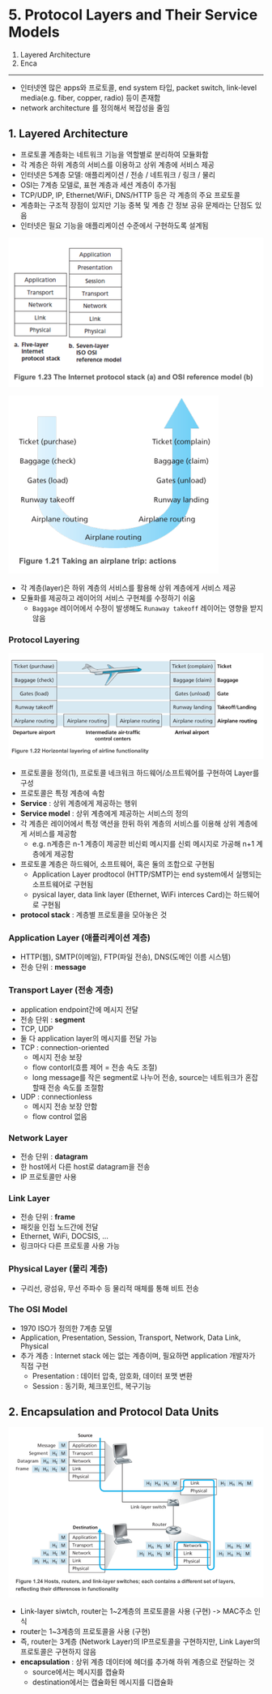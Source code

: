 # 5. Protocol Layers and Their Service Models

1. Layered Architecture
2. Enca

---

- 인터넷엔 많은 apps와 프로토콜, end system 타입, packet switch, link-level media(e.g. fiber, copper, radio) 등이 존재함
- network architecture 를 정의해서 복잡성을 줄임

## 1. Layered Architecture

- 프로토콜 계층화는 네트워크 기능을 역할별로 분리하여 모듈화함
- 각 계층은 하위 계층의 서비스를 이용하고 상위 계층에 서비스 제공
- 인터넷은 5계층 모델: 애플리케이션 / 전송 / 네트워크 / 링크 / 물리
- OSI는 7계층 모델로, 표현 계층과 세션 계층이 추가됨
- TCP/UDP, IP, Ethernet/WiFi, DNS/HTTP 등은 각 계층의 주요 프로토콜
- 계층화는 구조적 장점이 있지만 기능 중복 및 계층 간 정보 공유 문제라는 단점도 있음
- 인터넷은 필요 기능을 애플리케이션 수준에서 구현하도록 설계됨

![img_2.png](img_2.png)

![img_1.png](img_1.png)

- 각 계층(layer)은 하위 계층의 서비스를 활용해 상위 계층에게 서비스 제공
- 모듈화를 제공하고 레이어의 서비스 구현체를 수정하기 쉬움
    - `Baggage` 레이어에서 수정이 발생해도 `Runaway takeoff` 레이어는 영향을 받지 않음

### Protocol Layering

![img.png](img.png)

- 프로토콜을 정의(1), 프로토콜 네크워크 하드웨어/소프트웨어를 구현하여 Layer를 구성
- 프로토콜은 특정 계층에 속함
- **Service** : 상위 계층에게 제공하는 행위
- **Service model** : 상위 계층에게 제공하는 서비스의 정의
- 각 계층은 레이어에서 특정 액션을 한뒤 하위 계층의 서비스를 이용해 상위 계층에게 서비스를 제공함
    - e.g. n계층은 n-1 계층이 제공한 비신뢰 메시지를 신뢰 메시지로 가공해 n+1 계층에게 제공함
- 프로토콜 계층은 하드웨어, 소프트웨어, 혹은 둘의 조합으로 구현됨
    - Application Layer prodtocol (HTTP/SMTP)는 end system에서 실행되는 소프트웨어로 구현됨
    - pysical layer, data link layer (Ethernet, WiFi interces Card)는 하드웨어로 구현됨
- **protocol stack** : 계층별 프로토콜을 모아놓은 것

### Application Layer (애플리케이션 계층)

- HTTP(웹), SMTP(이메일), FTP(파일 전송), DNS(도메인 이름 시스템)
- 전송 단위 : **message**

### Transport Layer (전송 계층)

- application endpoint간에 메시지 전달
- 전송 단위 : **segment**
- TCP, UDP
- 둘 다 application layer의 메시지를 전달 가능
- TCP : connection-oriented
    - 메시지 전송 보장
    - flow contorl(흐름 제어 = 전송 속도 조절)
    - long message를 작은 segment로 나누어 전송, source는 네트워크가 혼잡할때 전송 속도를 조절함
- UDP : connectionless
    - 메시지 전송 보장 안함
    - flow control 없음

### Network Layer

- 전송 단위 : **datagram**
- 한 host에서 다른 host로 datagram을 전송
- IP 프로토콜만 사용

### Link Layer

- 전송 단위 : **frame**
- 패킷을 인접 노드간에 전달
- Ethernet, WiFi, DOCSIS, ...
- 링크마다 다른 프로토콜 사용 가능

### Physical Layer (물리 계층)

- 구리선, 광섬유, 무선 주파수 등 물리적 매체를 통해 비트 전송

### The OSI Model

- 1970 ISO가 정의한 7계층 모델
- Application, Presentation, Session, Transport, Network, Data Link, Physical
- 추가 계층 : Internet stack 에는 없는 계층이며, 필요하면 application 개발자가 직접 구현
    - Presentation : 데이터 압축, 암호화, 데이터 포맷 변환
    - Session : 동기화, 체크포인트, 복구기능

## 2. Encapsulation and Protocol Data Units

![img_3.png](img_3.png)

- Link-layer siwtch, router는 1~2계층의 프로토콜을 사용 (구현) -> MAC주소 인식
- router는 1~3계층의 프로토콜을 사용 (구현)
- 즉, router는 3계층 (Network Layer)의 IP프로토콜을 구현하지만, Link Layer의 프로토콜은 구현하지 않음
- **encapsulation** : 상위 계층 데이터에 헤더를 추가해 하위 계층으로 전달하는 것
    - source에서는 메시지를 캡슐화
    - destination에서는 캡슐화된 메시지를 디캡슐화